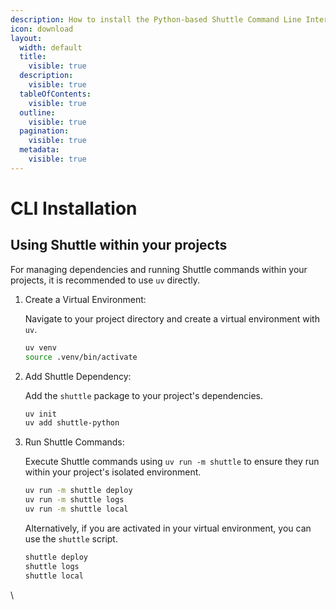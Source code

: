```yaml
---
description: How to install the Python-based Shuttle Command Line Interface (CLI) using uv.
icon: download
layout:
  width: default
  title:
    visible: true
  description:
    visible: true
  tableOfContents:
    visible: true
  outline:
    visible: true
  pagination:
    visible: true
  metadata:
    visible: true
---
```


# CLI Installation

## Using Shuttle within your projects

For managing dependencies and running Shuttle commands within your projects, it is recommended to use `uv` directly.

1.  Create a Virtual Environment:

    Navigate to your project directory and create a virtual environment with `uv`.

    ```bash
    uv venv
    source .venv/bin/activate
    ```
2.  Add Shuttle Dependency:

    Add the `shuttle` package to your project's dependencies.

    ```bash
    uv init
    uv add shuttle-python
    ```
3.  Run Shuttle Commands:

    Execute Shuttle commands using `uv run -m shuttle` to ensure they run within your project's isolated environment.

    ```bash
    uv run -m shuttle deploy
    uv run -m shuttle logs
    uv run -m shuttle local
    ```

    Alternatively, if you are activated in your virtual environment, you can use the `shuttle` script.

    ```bash
    shuttle deploy
    shuttle logs
    shuttle local
    ```

\

